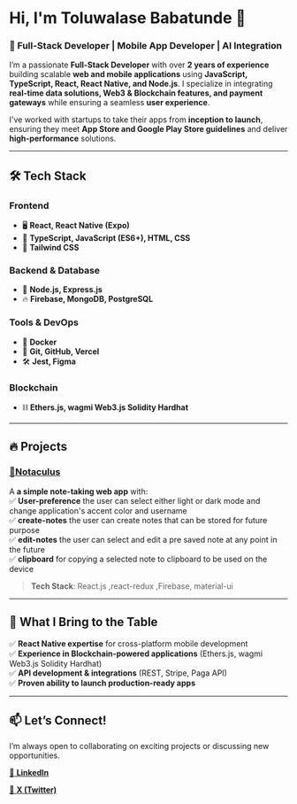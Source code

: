 # Hi, I'm Toluwalase Babatunde 👋  

### 🚀 Full-Stack Developer | Mobile App Developer | AI Integration  

I’m a passionate **Full-Stack Developer** with over **2 years of experience** building scalable **web and mobile applications** using **JavaScript, TypeScript, React, React Native, and Node.js**. I specialize in integrating **real-time data solutions, Web3 & Blockchain features, and payment gateways** while ensuring a seamless **user experience**.  

I've worked with startups to take their apps from **inception to launch**, ensuring they meet **App Store and Google Play Store guidelines** and deliver **high-performance** solutions.  

---

## 🛠️ Tech Stack  

### **Frontend**  
- 🖥️ **React, React Native (Expo)**  
- 📜 **TypeScript, JavaScript (ES6+), HTML, CSS**  
- 🎨 **Tailwind CSS**  

### **Backend & Database**  
- 🚀 **Node.js, Express.js**  
- 🔥 **Firebase, MongoDB, PostgreSQL**  

### **Tools & DevOps**  
- 🐳 **Docker**  
- 🔗 **Git, GitHub, Vercel**  
- 🛠️ **Jest, Figma**  

### **Blockchain**  
- ⛓️ **Ethers.js, wagmi Web3.js Solidity Hardhat**  
---

## 🔥 Projects  

### [🔹Notaculus](https://notaculus.netlify.app/)  
A **a simple note-taking web app** with:  
✅ **User-preference** the user can select either light or dark mode and change application's accent color and username  
✅ **create-notes** the user can create notes that can be stored for future purpose  
✅ **edit-notes** the user can select and edit a pre saved note at any point in the future  
✅ **clipboard** for copying a selected note to clipboard to be used on the device  


> **Tech Stack**: React.js ,react-redux ,Firebase, material-ui 

---  

## 🚀 What I Bring to the Table  
✅ **React Native expertise** for cross-platform mobile development  
✅ **Experience in Blockchain-powered applications** (Ethers.js, wagmi Web3.js Solidity Hardhat)  
✅ **API development & integrations** (REST, Stripe, Paga API)  
✅ **Proven ability to launch production-ready apps**  

---

## 📫 Let’s Connect!  
I’m always open to collaborating on exciting projects or discussing new opportunities.  
 
[🔗 **LinkedIn**](https://www.linkedin.com/in/tolu-temi-557775162)

[🔗 **X (Twitter)**](https://x.com/T0lubabs)  

